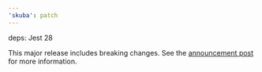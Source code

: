 ```yaml
---
'skuba': patch
---
```


deps: Jest 28

This major release includes breaking changes. See the [announcement post](https://jestjs.io/blog/2022/04/25/jest-28) for more information.

